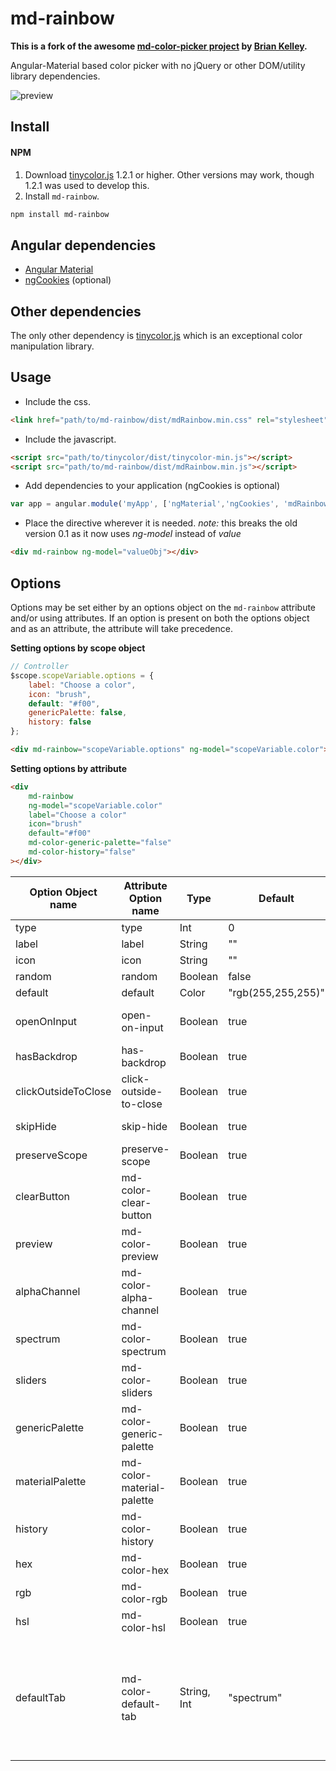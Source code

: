 # md-rainbow
**This is a fork of the awesome [md-color-picker project](https://github.com/brianpkelley/md-color-picker) by [Brian Kelley](https://github.com/brianpkelley).**

Angular-Material based color picker with no jQuery or other DOM/utility library dependencies.

![preview](https://raw.githubusercontent.com/hayzey/md-rainbow/master/md-color-picker-2.png)


## Install
#### NPM
1. Download [tinycolor.js](https://github.com/bgrins/TinyColor) 1.2.1 or higher. Other versions may work, though 1.2.1 was used to develop this.
2. Install `md-rainbow`.
```bash
npm install md-rainbow
```

## Angular dependencies
- [Angular Material](https://material.angularjs.org)
- [ngCookies](https://docs.angularjs.org/api/ngCookies) (optional)

## Other dependencies
The only other dependency is [tinycolor.js](https://github.com/bgrins/TinyColor) which is an exceptional color manipulation library.

## Usage
- Include the css.
````html
<link href="path/to/md-rainbow/dist/mdRainbow.min.css" rel="stylesheet" />
````
- Include the javascript.
````html
<script src="path/to/tinycolor/dist/tinycolor-min.js"></script>
<script src="path/to/md-rainbow/dist/mdRainbow.min.js"></script>
````
- Add dependencies to your application (ngCookies is optional)
````javascript
var app = angular.module('myApp', ['ngMaterial','ngCookies', 'mdRainbow']);
````

- Place the directive wherever it is needed.  _note:_ this breaks the old version 0.1 as it now uses _ng-model_ instead of _value_
````html
<div md-rainbow ng-model="valueObj"></div>
````

## Options

Options may be set either by an options object on the `md-rainbow` attribute and/or using attributes.  If an option is present on both the options object and as an attribute, the attribute will take precedence.

**Setting options by scope object**
```js
// Controller
$scope.scopeVariable.options = {
    label: "Choose a color",
    icon: "brush",
    default: "#f00",
    genericPalette: false,
    history: false
};
```
```html
<div md-rainbow="scopeVariable.options" ng-model="scopeVariable.color"></div>
```

**Setting options by attribute**
```html
<div
    md-rainbow
    ng-model="scopeVariable.color"
    label="Choose a color"
    icon="brush"
    default="#f00"
    md-color-generic-palette="false"
    md-color-history="false"
></div>
```

| Option Object name  	| Attribute Option name     	| Type        	| Default            	| Description                                                                                                                                                                                                                                          	|
|---------------------	|---------------------------	|-------------	|--------------------	|------------------------------------------------------------------------------------------------------------------------------------------------------------------------------------------------------------------------------------------------------	|
| type                	| type                      	| Int         	| 0                  	| Default output type. 0: hex, 1: rgb, 2: hsl                                                                                                                                                                                                          	|
| label               	| label                     	| String      	| ""                 	| The lable for the input.                                                                                                                                                                                                                             	|
| icon                	| icon                      	| String      	| ""                 	| Material Icon name. https://design.google.com/icons/                                                                                                                                                                                                 	|
| random              	| random                    	| Boolean     	| false              	| Select a random color on open                                                                                                                                                                                                                        	|
| default             	| default                   	| Color       	| "rgb(255,255,255)" 	| Default color                                                                                                                                                                                                                                        	|
| openOnInput         	| open-on-input             	| Boolean     	| true               	| Open color picker when user clicks on the input field. If disabled, color picker will only open when clicking on the preview.                                                                                                                        	|
| hasBackdrop         	| has-backdrop              	| Boolean     	| true               	| Dialog Backdrop. https://material.angularjs.org/latest/api/service/$mdDialog                                                                                                                                                                         	|
| clickOutsideToClose 	| click-outside-to-close    	| Boolean     	| true               	| Dialog click outside to close. https://material.angularjs.org/latest/api/service/$mdDialog                                                                                                                                                           	|
| skipHide            	| skip-hide                 	| Boolean     	| true               	| Allows for opening multiple dialogs. https://github.com/angular/material/issues/7262                                                                                                                                                                 	|
| preserveScope       	| preserve-scope            	| Boolean     	| true               	| Dialog preserveScope. https://material.angularjs.org/latest/api/service/$mdDialog                                                                                                                                                                    	|
| clearButton         	| md-color-clear-button     	| Boolean     	| true               	| Show the "clear" button inside of the input.                                                                                                                                                                                                         	|
| preview             	| md-color-preview          	| Boolean     	| true               	| Show the color preview circle next to the input.                                                                                                                                                                                                     	|
| alphaChannel        	| md-color-alpha-channel    	| Boolean     	| true               	| Enable alpha channel.                                                                                                                                                                                                                                	|
| spectrum            	| md-color-spectrum         	| Boolean     	| true               	| Show the spectrum tab.                                                                                                                                                                                                                               	|
| sliders             	| md-color-sliders          	| Boolean     	| true               	| Show the sliders tab.                                                                                                                                                                                                                                	|
| genericPalette      	| md-color-generic-palette  	| Boolean     	| true               	| Show the generic palette tab.                                                                                                                                                                                                                        	|
| materialPalette     	| md-color-material-palette 	| Boolean     	| true               	| Show the material colors palette tab.                                                                                                                                                                                                                	|
| history             	| md-color-history          	| Boolean     	| true               	| Show the history tab.                                                                                                                                                                                                                                	|
| hex             	| md-color-hex          	| Boolean     	| true               	| Show the HEX values tab.                                                                                                                                                                                                                                	|
| rgb             	| md-color-rgb          	| Boolean     	| true               	| Show the RGB values tab.                                                                                                                                                                                                                                	|
| hsl             	| md-color-hsl          	| Boolean     	| true               	| Show the HSL values tab.                                                                                                                                                                                                                                	|
| defaultTab          	| md-color-default-tab      	| String, Int 	| "spectrum"         	| Which tab should be selected when opening.  Can either be a string or index.  If the value is an index, do not count hidden/disabled tabs. <ul><li>spectrum</li><li>sliders</li><li>genericPalette</li><li>materialPalette</li><li>history</li></ul> 	|

